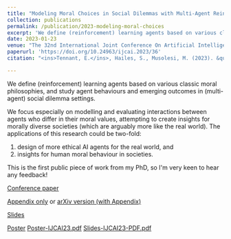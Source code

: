 ```yaml
---
title: "Modeling Moral Choices in Social Dilemmas with Multi-Agent Reinforcement Learning"
collection: publications
permalink: /publication/2023-modeling-moral-choices
excerpt: 'We define (reinforcement) learning agents based on various classic moral philosophies, and study agent behaviours and emerging outcomes in (multi-agent) social dilemma settings.'
date: 2023-01-23
venue: "The 32nd International Joint Conference On Artificial Intelligence (IJCAI'23)"
paperurl: 'https://doi.org/10.24963/ijcai.2023/36' 
citation: "<ins>Tennant, E.</ins>, Hailes, S., Musolesi, M. (2023). &quot;Modeling Moral Choices in Social Dilemmas with Multi-Agent Reinforcement Learning.&quot; <i> The 32nd International Joint Conference On Artificial Intelligence (IJCAI'23) </i>"

---
```


We define (reinforcement) learning agents based on various classic moral philosophies, and study agent behaviours and emerging outcomes in (multi-agent) social dilemma settings. 

We focus especially on modelling and evaluating interactions between agents who differ in their moral values, attempting to create insights for morally diverse societies (which are arguably more like the real world). The applications of this research could be two-fold: 
1) design of more ethical AI agents for the real world, and
2) insights for human moral behaviour in societies.

This is the first public piece of work from my PhD, so I'm very keen to hear any feedback!

[Conference paper]( https://doi.org/10.24963/ijcai.2023/36) 

[Appendix only](http://liza-tennant.github.io/files/Appendix-IJCAI23.pdf) or [arXiv version (with Appendix)](http://arxiv.org/abs/2301.08491) 

[Slides](http://liza-tennant.github.io/files/Slides-IJCAI23-PDF.pdf) 

[Poster](http://liza-tennant.github.io/files/Poster-IJCAI23.pdf)
[Poster-IJCAI23.pdf](https://github.com/liza-tennant/liza-tennant.github.io/files/12476723/Poster-IJCAI23.pdf)
[Slides-IJCAI23-PDF.pdf](https://github.com/liza-tennant/liza-tennant.github.io/files/12476729/Slides-IJCAI23-PDF.pdf)
